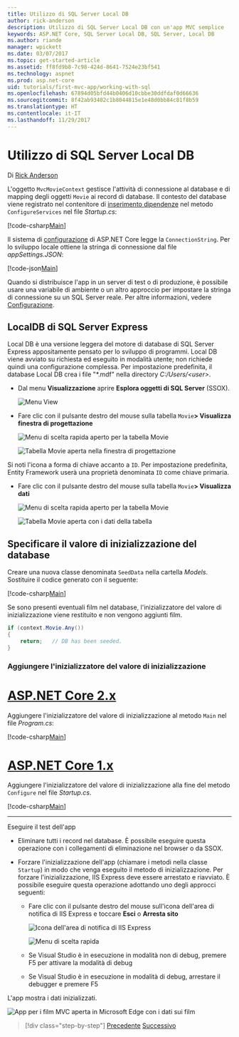 ```yaml
---
title: Utilizzo di SQL Server Local DB
author: rick-anderson
description: Utilizzo di SQL Server Local DB con un'app MVC semplice
keywords: ASP.NET Core, SQL Server Local DB, SQL Server, Local DB
ms.author: riande
manager: wpickett
ms.date: 03/07/2017
ms.topic: get-started-article
ms.assetid: ff8fd9b8-7c98-424d-8641-7524e23bf541
ms.technology: aspnet
ms.prod: asp.net-core
uid: tutorials/first-mvc-app/working-with-sql
ms.openlocfilehash: 67894d05bfd44b0406d10cbbe30ddfdaf0d66636
ms.sourcegitcommit: 8f42ab93402c1b8044815e1e48d0bb84c81f8b59
ms.translationtype: HT
ms.contentlocale: it-IT
ms.lasthandoff: 11/29/2017
---
```

# <a name="working-with-sql-server-localdb"></a>Utilizzo di SQL Server Local DB

Di [Rick Anderson](https://twitter.com/RickAndMSFT)

L'oggetto `MvcMovieContext` gestisce l'attività di connessione al database e di mapping degli oggetti `Movie` ai record di database. Il contesto del database viene registrato nel contenitore di [inserimento dipendenze](xref:fundamentals/dependency-injection) nel metodo `ConfigureServices` nel file *Startup.cs*:

[!code-csharp[Main](../../tutorials/first-mvc-app/start-mvc/sample/MvcMovie/Startup.cs?name=ConfigureServices&highlight=6-7)]

Il sistema di [configurazione](xref:fundamentals/configuration/index) di ASP.NET Core legge la `ConnectionString`. Per lo sviluppo locale ottiene la stringa di connessione dal file *appSettings.JSON*:

[!code-json[Main](start-mvc/sample/MvcMovie/appsettings.json?highlight=2&range=8-10)]

Quando si distribuisce l'app in un server di test o di produzione, è possibile usare una variabile di ambiente o un altro approccio per impostare la stringa di connessione su un SQL Server reale. Per altre informazioni, vedere [Configurazione](xref:fundamentals/configuration/index).

## <a name="sql-server-express-localdb"></a>LocalDB di SQL Server Express

Local DB è una versione leggera del motore di database di SQL Server Express appositamente pensato per lo sviluppo di programmi. Local DB viene avviato su richiesta ed eseguito in modalità utente; non richiede quindi una configurazione complessa. Per impostazione predefinita, il database Local DB crea i file "\*.mdf" nella directory *C:/Users/\<user\>*.

* Dal menu **Visualizzazione** aprire **Esplora oggetti di SQL Server** (SSOX).

  ![Menu View](working-with-sql/_static/ssox.png)

* Fare clic con il pulsante destro del mouse sulla tabella `Movie`**> Visualizza finestra di progettazione**

  ![Menu di scelta rapida aperto per la tabella Movie](working-with-sql/_static/design.png)

  ![Tabella Movie aperta nella finestra di progettazione](working-with-sql/_static/dv.png)

Si noti l'icona a forma di chiave accanto a `ID`. Per impostazione predefinita, Entity Framework userà una proprietà denominata `ID` come chiave primaria.

* Fare clic con il pulsante destro del mouse sulla tabella `Movie`**> Visualizza dati**

  ![Menu di scelta rapida aperto per la tabella Movie](working-with-sql/_static/ssox2.png)

  ![Tabella Movie aperta con i dati della tabella](working-with-sql/_static/vd22.png)

## <a name="seed-the-database"></a>Specificare il valore di inizializzazione del database

Creare una nuova classe denominata `SeedData` nella cartella *Models*. Sostituire il codice generato con il seguente:

[!code-csharp[Main](start-mvc/sample/MvcMovie/Models/SeedData.cs?name=snippet_1)]

Se sono presenti eventuali film nel database, l'inizializzatore del valore di inizializzazione viene restituito e non vengono aggiunti film.

```csharp
if (context.Movie.Any())
{
    return;   // DB has been seeded.
}
```

<a name="si"></a>
### <a name="add-the-seed-initializer"></a>Aggiungere l'inizializzatore del valore di inizializzazione

# <a name="aspnet-core-2xtabaspnetcore2x"></a>[ASP.NET Core 2.x](#tab/aspnetcore2x)

Aggiungere l'inizializzatore del valore di inizializzazione al metodo `Main` nel file *Program.cs*:

[!code-csharp[Main](start-mvc/sample/MvcMovie/Program.cs?highlight=6,14-32)]

# <a name="aspnet-core-1xtabaspnetcore1x"></a>[ASP.NET Core 1.x](#tab/aspnetcore1x)

Aggiungere l'inizializzatore del valore di inizializzazione alla fine del metodo `Configure` nel file *Startup.cs*.

[!code-csharp[Main](start-mvc/sample/MvcMovie/Startup.cs?highlight=9&name=snippet_seed)]

---

Eseguire il test dell'app

* Eliminare tutti i record nel database. È possibile eseguire questa operazione con i collegamenti di eliminazione nel browser o da SSOX.
* Forzare l'inizializzazione dell'app (chiamare i metodi nella classe `Startup`) in modo che venga eseguito il metodo di inizializzazione. Per forzare l'inizializzazione, IIS Express deve essere arrestato e riavviato. È possibile eseguire questa operazione adottando uno degli approcci seguenti:

  * Fare clic con il pulsante destro del mouse sull'icona dell'area di notifica di IIS Express e toccare **Esci** o **Arresta sito**

    ![Icona dell'area di notifica di IIS Express](working-with-sql/_static/iisExIcon.png)

    ![Menu di scelta rapida](working-with-sql/_static/stopIIS.png)

   * Se Visual Studio è in esecuzione in modalità non di debug, premere F5 per attivare la modalità di debug
   * Se Visual Studio è in esecuzione in modalità di debug, arrestare il debugger e premere F5
   
L'app mostra i dati inizializzati.

![App per i film MVC aperta in Microsoft Edge con i dati sui film](working-with-sql/_static/m55.png)

>[!div class="step-by-step"]
[Precedente](adding-model.md)
[Successivo](controller-methods-views.md)  
